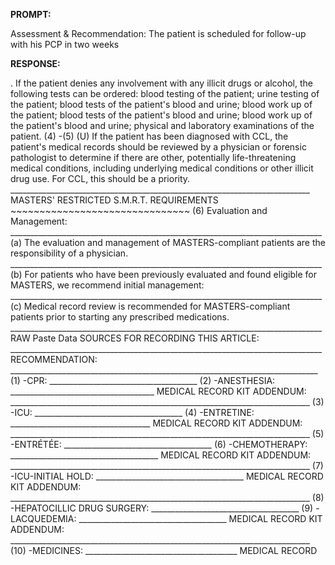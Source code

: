 **PROMPT:**

Assessment & Recommendation:  The patient is scheduled for follow-up with his PCP in two weeks

**RESPONSE:**

 .  If the patient denies any involvement with any illicit drugs or alcohol, the following tests can be ordered: blood testing of the patient; urine testing of the patient; blood tests of the patient's blood and urine; blood work up of the patient; blood tests of the patient's blood and urine; blood work up of the patient's blood and urine; physical and laboratory examinations of the patient.   (4) -(5) (U) If the patient has been diagnosed with CCL, the patient's medical records should be reviewed by a physician or forensic pathologist to determine if there are other, potentially life-threatening medical conditions, including underlying medical conditions or other illicit drug use. For CCL, this should be a priority.  ___________________________________________________________________________ MASTERS' RESTRICTED S.M.R.T. REQUIREMENTS ~~~~~~~~~~~~~~~~~~~~~~~~~~~~~~~ (6) Evaluation and Management:  ______________________________________________________________________________ (a) The evaluation and management of MASTERS-compliant patients are the responsibility of a physician. ______________________________________________________________________________ (b) For patients who have been previously evaluated and found eligible for MASTERS, we recommend initial management: ______________________________________________________________________________ (c) Medical record review is recommended for MASTERS-compliant patients prior to starting any prescribed medications. ______________________________________________________________________________  RAW Paste Data  SOURCES FOR RECORDING THIS ARTICLE: ______________________________________________________________________________ RECOMMENDATION:  _____________________________________________________________________________ (1) -CPR: _____________________________________ (2) -ANESTHESIA: ____________________________________ MEDICAL RECORD KIT ADDENDUM: ___________________________________________________________________________ (3) -ICU: _____________________________________ (4) -ENTRETINE: ___________________________________ MEDICAL RECORD KIT ADDENDUM: ___________________________________________________________________________ (5) -ENTRÉTÉE: _____________________________________ (6) -CHEMOTHERAPY: _____________________________________ MEDICAL RECORD KIT ADDENDUM: ___________________________________________________________________________ (7) -ICU-INITIAL HOLD: _____________________________________ MEDICAL RECORD KIT ADDENDUM: ___________________________________________________________________________ (8) -HEPATOCILLIC DRUG SURGERY: _____________________________________ (9) -LACQUEDEMIA: _____________________________________ MEDICAL RECORD KIT ADDENDUM: ___________________________________________________________________________ (10) -MEDICINES: ______________________________________ MEDICAL RECORD
